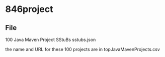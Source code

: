 # 846project

## File

100 Java Maven Project SStuBs sstubs.json

the name and URL for these 100 projects are in topJavaMavenProjects.csv
